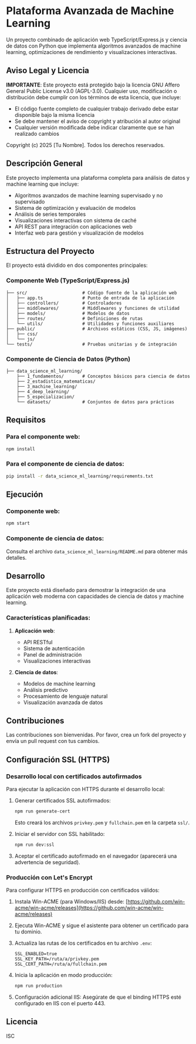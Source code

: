 # Plataforma Avanzada de Machine Learning

Un proyecto combinado de aplicación web TypeScript/Express.js y ciencia de datos con Python que implementa algoritmos avanzados de machine learning, optimizaciones de rendimiento y visualizaciones interactivas.

## Aviso Legal y Licencia

**IMPORTANTE**: Este proyecto está protegido bajo la licencia GNU Affero General Public License v3.0 (AGPL-3.0). Cualquier uso, modificación o distribución debe cumplir con los términos de esta licencia, que incluye:

- El código fuente completo de cualquier trabajo derivado debe estar disponible bajo la misma licencia
- Se debe mantener el aviso de copyright y atribución al autor original
- Cualquier versión modificada debe indicar claramente que se han realizado cambios

Copyright (c) 2025 [Tu Nombre]. Todos los derechos reservados.

## Descripción General

Este proyecto implementa una plataforma completa para análisis de datos y machine learning que incluye:

- Algoritmos avanzados de machine learning supervisado y no supervisado
- Sistema de optimización y evaluación de modelos
- Análisis de series temporales
- Visualizaciones interactivas con sistema de caché
- API REST para integración con aplicaciones web
- Interfaz web para gestión y visualización de modelos

## Estructura del Proyecto

El proyecto está dividido en dos componentes principales:

### Componente Web (TypeScript/Express.js)

```
├── src/                     # Código fuente de la aplicación web
│   ├── app.ts               # Punto de entrada de la aplicación
│   ├── controllers/         # Controladores
│   ├── middlewares/         # Middlewares y funciones de utilidad
│   ├── models/              # Modelos de datos
│   ├── routes/              # Definiciones de rutas
│   └── utils/               # Utilidades y funciones auxiliares
├── public/                  # Archivos estáticos (CSS, JS, imágenes)
│   ├── css/
│   └── js/
└── tests/                   # Pruebas unitarias y de integración
```

### Componente de Ciencia de Datos (Python)

```
├── data_science_ml_learning/
    ├── 1_fundamentos/       # Conceptos básicos para ciencia de datos
    ├── 2_estadistica_matematicas/
    ├── 3_machine_learning/
    ├── 4_deep_learning/
    ├── 5_especializacion/
    └── datasets/            # Conjuntos de datos para prácticas
```

## Requisitos

### Para el componente web:
```bash
npm install
```

### Para el componente de ciencia de datos:
```bash
pip install -r data_science_ml_learning/requirements.txt
```

## Ejecución

### Componente web:
```bash
npm start
```

### Componente de ciencia de datos:
Consulta el archivo `data_science_ml_learning/README.md` para obtener más detalles.

## Desarrollo

Este proyecto está diseñado para demostrar la integración de una aplicación web moderna con capacidades de ciencia de datos y machine learning.

### Características planificadas:

1. **Aplicación web**:
   - API RESTful
   - Sistema de autenticación
   - Panel de administración
   - Visualizaciones interactivas

2. **Ciencia de datos**:
   - Modelos de machine learning
   - Análisis predictivo
   - Procesamiento de lenguaje natural
   - Visualización avanzada de datos

## Contribuciones

Las contribuciones son bienvenidas. Por favor, crea un fork del proyecto y envía un pull request con tus cambios.

## Configuración SSL (HTTPS)

### Desarrollo local con certificados autofirmados

Para ejecutar la aplicación con HTTPS durante el desarrollo local:

1. Generar certificados SSL autofirmados:

   ```bash
   npm run generate-cert
   ```
   Esto creará los archivos `privkey.pem` y `fullchain.pem` en la carpeta `ssl/`.

2. Iniciar el servidor con SSL habilitado:

   ```bash
   npm run dev:ssl
   ```

3. Aceptar el certificado autofirmado en el navegador (aparecerá una advertencia de seguridad).

### Producción con Let's Encrypt

Para configurar HTTPS en producción con certificados válidos:

1. Instala Win-ACME (para Windows/IIS) desde: 
   [https://github.com/win-acme/win-acme/releases](https://github.com/win-acme/win-acme/releases)

2. Ejecuta Win-ACME y sigue el asistente para obtener un certificado para tu dominio.

3. Actualiza las rutas de los certificados en tu archivo `.env`:

   ```env
   SSL_ENABLED=true
   SSL_KEY_PATH=/ruta/a/privkey.pem
   SSL_CERT_PATH=/ruta/a/fullchain.pem
   ```

4. Inicia la aplicación en modo producción:

   ```bash
   npm run production
   ```

5. Configuración adicional IIS: Asegúrate de que el binding HTTPS esté configurado en IIS con el puerto 443.

## Licencia

ISC